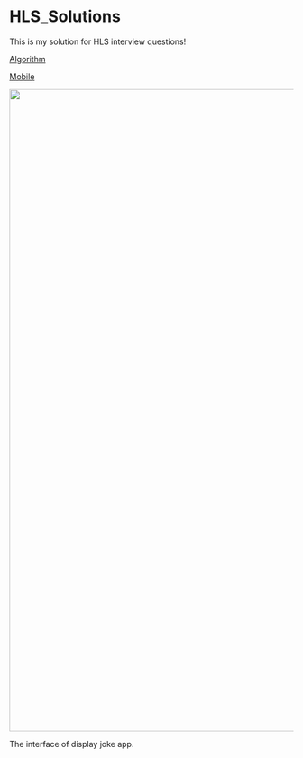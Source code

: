 # HLS_Solutions
This is my solution for HLS interview questions!

[Algorithm](Solution_Alogorithm/)

[Mobile](Solution_Mobile/)

<img src="https://user-images.githubusercontent.com/75820882/139384530-ca104102-2a58-440f-b05c-ee4e4e08f7a6.png" width="540px" height="1140px"/>

The interface of display joke app.

